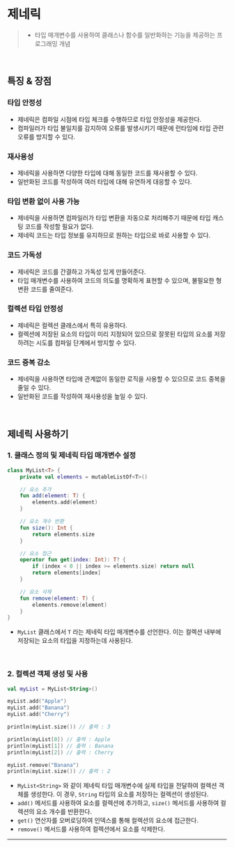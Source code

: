 # **제네릭**
> - 타입 매개변수를 사용하여 클래스나 함수를 일반화하는 기능을 제공하는 프로그래밍 개념

<br>

## **특징 & 장점**
### 타입 안정성
- 제네릭은 컴파일 시점에 타입 체크를 수행하므로 타입 안정성을 제공한다. 
- 컴파일러가 타입 불일치를 감지하여 오류를 발생시키기 때문에 런타임에 타입 관련 오류를 방지할 수 있다.

### 재사용성
- 제네릭을 사용하면 다양한 타입에 대해 동일한 코드를 재사용할 수 있다.
- 일반화된 코드를 작성하여 여러 타입에 대해 유연하게 대응할 수 있다.

### 타입 변환 없이 사용 가능
- 제네릭을 사용하면 컴파일러가 타입 변환을 자동으로 처리해주기 때문에 타입 캐스팅 코드를 작성할 필요가 없다.
- 제네릭 코드는 타입 정보를 유지하므로 원하는 타입으로 바로 사용할 수 있다.

### 코드 가독성
- 제네릭은 코드를 간결하고 가독성 있게 만들어준다.
- 타입 매개변수를 사용하여 코드의 의도를 명확하게 표현할 수 있으며, 불필요한 형변환 코드를 줄여준다.

### 컬렉션 타입 안정성
- 제네릭은 컬렉션 클래스에서 특히 유용하다.
- 컬렉션에 저장된 요소의 타입이 미리 지정되어 있으므로 잘못된 타입의 요소를 저장하려는 시도를 컴파일 단계에서 방지할 수 있다.

### 코드 중복 감소
- 제네릭을 사용하면 타입에 관계없이 동일한 로직을 사용할 수 있으므로 코드 중복을 줄일 수 있다.
- 일반화된 코드를 작성하여 재사용성을 높일 수 있다.

<br>

## **제네릭 사용하기**
### 1. 클래스 정의 및 제네릭 타입 매개변수 설정
```kotlin
class MyList<T> {
    private val elements = mutableListOf<T>()

    // 요소 추가
    fun add(element: T) {
        elements.add(element)
    }

    // 요소 개수 반환
    fun size(): Int {
        return elements.size
    }

    // 요소 접근
    operator fun get(index: Int): T? {
        if (index < 0 || index >= elements.size) return null
        return elements[index]
    }

    // 요소 삭제
    fun remove(element: T) {
        elements.remove(element)
    }
}
```
- `MyList` 클래스에서 `T` 라는 제네릭 타입 매개변수를 선언한다. 이는 컬렉션 내부에 저장되는 요소의 타입을 지정하는데 사용된다.

<br>

### 2. 컬렉션 객체 생성 및 사용
```kotlin
val myList = MyList<String>()

myList.add("Apple")
myList.add("Banana")
myList.add("Cherry")

println(myList.size()) // 출력 : 3

println(myList[0]) // 출력 : Apple
println(myList[1]) // 출력 : Banana
println(myList[2]) // 출력 : Cherry

myList.remove("Banana")
println(myList.size()) // 출력 : 2
```
- `MyList<String>` 와 같이 제네릭 타입 매개변수에 실제 타입을 전달하여 컬렉션 객체를 생성한다. 이 경우, `String` 타입의 요소를 저장하는 컬렉션이 생성된다.
- `add()` 메서드를 사용하여 요소를 컬렉션에 추가하고, `size()` 메서드를 사용하여 컬렉션의 요소 개수를 반환한다.
- `get()` 연산자를 오버로딩하여 인덱스를 통해 컬렉션의 요소에 접근한다.
- `remove()` 메서드를 사용하여 컬렉션에서 요소를 삭제한다.

***